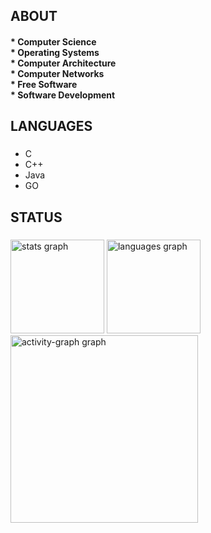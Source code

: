 <h2 align="left">ABOUT</h2>

<h4 align="left">* Computer Science<br>* Operating Systems<br>* Computer Architecture<br>* Computer Networks<br>* Free Software<br>* Software Development</h4>

###

<h2 align="left">LANGUAGES</h2>

###

<div align="left">
  <ul>
    <li> C </li>
    <li> C++ </li>
    <li> Java </li>
    <li> GO </li>
  </ul>
</div>

###

<h2 align="left">STATUS</h2>

###

<div align="left">
  <img src="https://github-readme-stats.vercel.app/api?username=Vini72SH&hide_title=false&hide_rank=false&show_icons=true&include_all_commits=true&count_private=true&disable_animations=false&theme=tokyonight&locale=en&hide_border=false&order=1" height="150" alt="stats graph"  />
  <img src="https://github-readme-stats.vercel.app/api/top-langs?username=Vini72SH&locale=en&hide_title=false&layout=compact&card_width=550&langs_count=15&theme=tokyonight&hide_border=false&order=2" height="150" alt="languages graph"  />
  <img src="https://github-readme-activity-graph.vercel.app/graph?username=Vini72SH&radius=16&theme=github-dark&area=true&order=5" height="300" alt="activity-graph graph"  />
</div>

###
